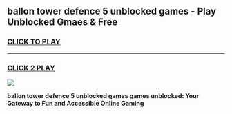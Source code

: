 
## ballon tower defence 5 unblocked games - Play Unblocked Gmaes & Free
<h3>
<a href="https://premium.freeplayer.one?title=ballon_tower_defence_5_unblocked_games&ref=20F">CLICK TO PLAY</a></h3>
<hr>

<h3>
<a href="https://premium.freeplayer.one?title=ballon_tower_defence_5_unblocked_games&ref=20F">CLICK 2 PLAY</a>
  
</h3>

<a href="https://premium.freeplayer.one?title=ballon_tower_defence_5_unblocked_games&ref=20F/"><img src="https://clearcache.store/games.png"></a>


**ballon tower defence 5 unblocked games games unblocked: Your Gateway to Fun and Accessible Online Gaming**

